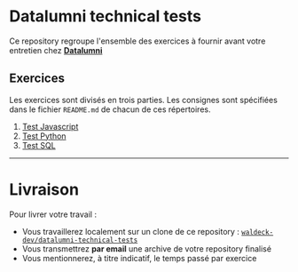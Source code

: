 # Datalumni technical tests

Ce repository regroupe l'ensemble des exercices à fournir avant votre entretien chez [**Datalumni**](https://datalumni.com/)

## Exercices
Les exercices sont divisés en trois parties. Les consignes sont spécifiées dans le fichier `README.md` de chacun de ces répertoires.

1. [Test Javascript](https://github.com/waldeck-dev/datalumni-technical-tests/tree/main/javascript)
2. [Test Python](https://github.com/waldeck-dev/datalumni-technical-tests/tree/main/python)
3. [Test SQL](https://github.com/waldeck-dev/datalumni-technical-tests/tree/main/sql)

---

# Livraison
Pour livrer votre travail :
- Vous travaillerez localement sur un clone de ce repository : [`waldeck-dev/datalumni-technical-tests`](https://github.com/waldeck-dev/datalumni-technical-tests)
- Vous transmettrez **par email** une archive de votre repository finalisé
- Vous mentionnerez, à titre indicatif, le temps passé par exercice
